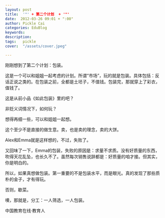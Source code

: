 ```yaml
---
layout: post  
title:  '"' + 第二个计划  + '"'
date:  2012-03-26 09:01 + ":00" 
author: Pickle Cai  
categories: EduBlog  
keywords: 
description:   
tags:	pickle   
cover:  "/assets/cover.jpeg"  

---  
```

    
 刚刚想到了第二个计划：包装。

这是一个可以和姐姐一起考虑的计划。所谓“市场”，玩的就是包装。具体包括：反话正说之类的。在包装之前，全都是土坯子，不值钱。包装完，那就穿上了彩衣，值钱了。

这是从前小品《如此包装》里的吧？

非贬义词情况下，如何玩？

想得再细一些，可以和姐姐一起想。

这个至少不是直接的做生意。卖，也是卖的理念，卖的大饼。

Alex和Emma就是这样想的，不过，失败了。

又回味了一下，Emma的包装，失败的原因是：求量不求质。没有好质量的东西，吹得天花乱坠，也长久不了。虽然每次销售说辞都是：好质量的咱才接。但其实，你是明白的。 



所以，如果真想做包装。第一重要的不是包装水平，而是眼光。真的发现了那些质朴的金子，才有得玩。

否则，歇菜。

噢，那就是，分工：一人筛选，一人包装。

						

		    
 中国教育在线·教育人

